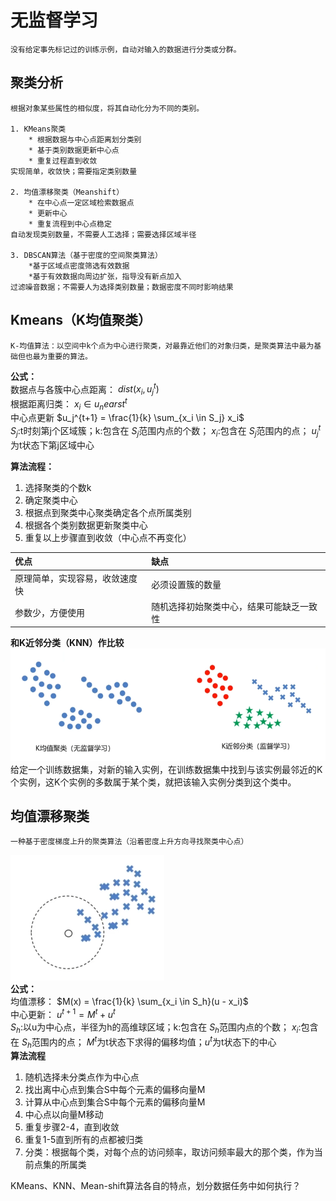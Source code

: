 # 无监督学习
    没有给定事先标记过的训练示例，自动对输入的数据进行分类或分群。

## 聚类分析
    根据对象某些属性的相似度，将其自动化分为不同的类别。
     
    1. KMeans聚类 
        * 根据数据与中心点距离划分类别
        * 基于类别数据更新中心点
        * 重复过程直到收敛
    实现简单，收敛快；需要指定类别数量
    
    2. 均值漂移聚类（Meanshift）
        * 在中心点一定区域检索数据点
        * 更新中心
        * 重复流程到中心点稳定
    自动发现类别数量，不需要人工选择；需要选择区域半径

    3. DBSCAN算法（基于密度的空间聚类算法）
        *基于区域点密度筛选有效数据
        *基于有效数据向周边扩张，指导没有新点加入
    过滤噪音数据；不需要人为选择类别数量；数据密度不同时影响结果

## Kmeans（K均值聚类）
    K-均值算法：以空间中k个点为中心进行聚类，对最靠近他们的对象归类，是聚类算法中最为基础但也最为重要的算法。
**公式：**   
    数据点与各簇中心点距离： $dist(x_i, u_j^t)$   
    根据距离归类： $x_i \in u_nearst^t$   
    中心点更新 $u_j^{t+1} = \frac{1}{k} \sum_{x_i \in S_j} x_i$  
    $S_j$:t时刻第j个区域簇；k:包含在 $S_j$范围内点的个数； $x_i$:包含在 $S_j$范围内的点； $u_j^t$为t状态下第j区域中心

**算法流程：**   
1. 选择聚类的个数k
2. 确定聚类中心
3. 根据点到聚类中心聚类确定各个点所属类别
4. 根据各个类别数据更新聚类中心
5. 重复以上步骤直到收敛（中心点不再变化）

|优点                   |                    缺点|
|:-------------|:------------|
|原理简单，实现容易，收敛速度快|必须设置簇的数量
|参数少，方便使用|随机选择初始聚类中心，结果可能缺乏一致性|

**和K近邻分类（KNN）作比较**
![K-means VS Knn](https://raw.githubusercontent.com/PuMpkin-945/my_image/main/Kmeans_KNN.png)
    给定一个训练数据集，对新的输入实例，在训练数据集中找到与该实例最邻近的K个实例，这K个实例的多数属于某个类，就把该输入实例分类到这个类中。

## 均值漂移聚类
    一种基于密度梯度上升的聚类算法（沿着密度上升方向寻找聚类中心点）
![Meanshift](https://raw.githubusercontent.com/PuMpkin-945/my_image/main/Meanshift.png)   
**公式：**   
    均值漂移： $M(x) = \frac{1}{k} \sum_{x_i \in S_h}(u - x_i)$   
    中心更新： $u^{t+1} = M^t + u^t$   
    $S_h$:以u为中心点，半径为h的高维球区域；k:包含在 $S_h$范围内点的个数； $x_i$:包含在 $S_h$范围内的点；
 $M^t$为t状态下求得的偏移均值；$u^t$为t状态下的中心   
**算法流程**   
1. 随机选择未分类点作为中心点
2. 找出离中心点到集合S中每个元素的偏移向量M
3. 计算从中心点到集合S中每个元素的偏移向量M
4. 中心点以向量M移动
5. 重复步骤2-4，直到收敛
6. 重复1-5直到所有的点都被归类
7. 分类：根据每个类，对每个点的访问频率，取访问频率最大的那个类，作为当前点集的所属类

KMeans、KNN、Mean-shift算法各自的特点，划分数据任务中如何执行？















    
